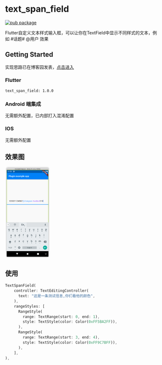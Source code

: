# text_span_field
[![pub package](https://img.shields.io/pub/v/text_span_field.svg)](https://pub.dartlang.org/packages/text_span_field)

Flutter自定义文本样式输入框，可以让你在TextField中显示不同样式的文本，例如 #话题# @用户 效果

## Getting Started
实现思路已在博客园发表，[点击进入](https://www.cnblogs.com/adversary/p/12580658.html)


### Flutter
```
text_span_field: 1.0.0
```

### Android 端集成
无需额外配置，已内部打入混淆配置

### IOS
无需额外配置

## 效果图
<img src="https://raw.githubusercontent.com/JiangJuHong/access-images/master/FlutterTextSpanField/iShot2020-03-2711.59.23.png" height="300em" style="max-width:100%;display: inline-block;"/>

## 使用
```dart
TextSpanField(
    controller: TextEditingController(
      text: "这是一条测试信息,你们看他的颜色",
    ),
    rangeStyles: [
      RangeStyle(
        range: TextRange(start: 0, end: 1),
        style: TextStyle(color: Color(0xFF5BA2FF)),
      ),
      RangeStyle(
        range: TextRange(start: 3, end: 4),
        style: TextStyle(color: Color(0xFF9C7BFF)),
      ),
    ],
),
```